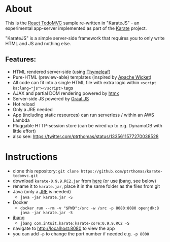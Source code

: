 # About
This is the [React TodoMVC](http://todomvc.com/examples/react/) sample re-written in "KarateJS" - an experimental app-server implemented as part of the [Karate](https://github.com/intuit/karate) project.

"KarateJS" is a simple server-side framework that requires you to only write HTML and JS and nothing else.

## Features:
* HTML rendered server-side (using [Thymeleaf](https://www.thymeleaf.org))
* Pure-HTML (preview-able) templates (inspired by [Apache Wicket](https://wicket.apache.org))
* All code can fit into a single HTML file with extra logic within `<script ka:lang="js"></script>` tags
* AJAX and partial DOM rendering powered by [htmx](https://htmx.org)
* Server-side JS powered by [Graal JS](https://www.graalvm.org)
* Hot reload
* Only a JRE needed
* App (including static resources) can run serverless / within an AWS Lambda
* Pluggable HTTP-session store (can be wired up to e.g. DynamoDB with little effort)
* also see: https://twitter.com/ptrthomas/status/1335611577270038528

# Instructions
* clone this repository: `git clone https://github.com/ptrthomas/karate-todomvc.git`
* download `karate-0.9.9.RC2.jar` from [here](https://dl.bintray.com/ptrthomas/karate/) (or use jbang, see below)
* rename it to `karate.jar`, place it in the same folder as the files from git
* Java (only a [JRE](http://www.oracle.com/technetwork/java/javase/downloads/index.html) is needed)
  * `java -jar karate.jar -S`
* Docker
  * `docker run --rm -v "$PWD":/src -w /src -p 8080:8080 openjdk:8 java -jar karate.jar -S`
* [jbang](https://www.jbang.dev)
  * `jbang com.intuit.karate:karate-core:0.9.9.RC2 -S`
* navigate to [http://localhost:8080](http://localhost:8080) to view the app
* you can add `-p` to change the port number if needed e.g. `-p 8000`
